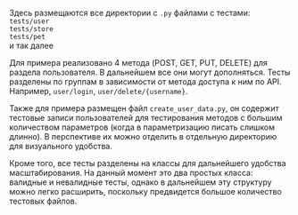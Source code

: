 Здесь размещаются все директории с `.py` файлами с тестами:\
`tests/user`\
`tests/store`\
`tests/pet`\
и так далее

Для примера реализовано 4 метода (POST, GET, PUT, DELETE) для раздела пользователя. В дальнейшем все они могут дополняться.
Тесты разделены по группам в зависимости от метода доступа к ним по API. Например, `user/login`, `user/delete/{username}`.

Также для примера размещен файл `create_user_data.py`, он содержит тестовые записи пользователей
для тестирования методов с большим количеством параметров (когда в параметризацию писать слишком длинно).
В перспективе их можно отделить в отдельную директорию для визуального удобства.

Кроме того, все тесты разделены на классы для дальнейшего удобства масштабирования. На данный момент это два простых класса:
валидные и невалидные тесты, однако в дальнейшем эту структуру можно легко расширить, поскольку предвидется большое количество
тестовых файлов. 